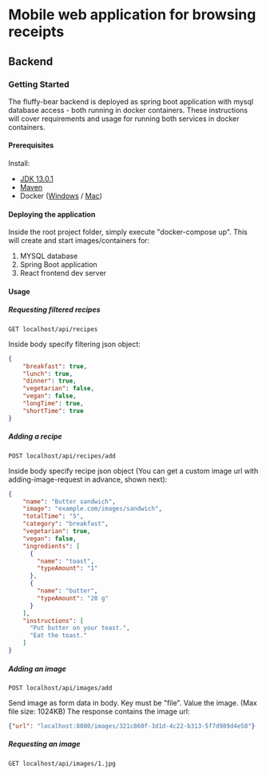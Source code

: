 # Mobile web application for browsing receipts
## Backend
### Getting Started
The fluffy-bear backend is deployed as spring boot application with mysql database access - both running in docker containers. These instructions will cover requirements and usage for running both services in docker containers.

#### Prerequisites
Install:

* [JDK 13.0.1](https://www.oracle.com/technetwork/java/javase/downloads/jdk13-downloads-5672538.html)
* [Maven](https://maven.apache.org/download.cgi)
* Docker ([Windows](https://download.docker.com/win/stable/Docker%20for%20Windows%20Installer.exe) / [Mac](https://download.docker.com/mac/stable/Docker.dmg))

#### Deploying the application
Inside the root project folder, simply execute "docker-compose up".
This will create and start images/containers for:
1. MYSQL database
2. Spring Boot application
3. React frontend dev server

#### Usage
##### Requesting filtered recipes
`GET localhost/api/recipes`

Inside body specify filtering json object:
```json
{
    "breakfast": true,
    "lunch": true,
    "dinner": true,
    "vegetarian": false,
    "vegan": false,
    "longTime": true,
    "shortTime": true
}
```

##### Adding a recipe
`POST localhost/api/recipes/add`

Inside body specify recipe json object (You can get a custom image url with adding-image-request in advance, shown next):
```json
{
    "name": "Butter sandwich",
    "image": "example.com/images/sandwich",
    "totalTime": "5",
    "category": "breakfast",
    "vegetarian": true,
    "vegan": false,
    "ingredients": [
      {
        "name": "toast",
        "typeAmount": "1"
      },
      {
        "name": "butter",
        "typeAmount": "20 g"
      }
    ],
    "instructions": [
      "Put butter on your toast.",
      "Eat the toast."
    ]
}
```

##### Adding an image
`POST localhost/api/images/add`

Send image as form data in body.
Key must be "file". Value the image. (Max file size: 1024KB)
The response contains the image url:
```json
{"url": "localhost:8080/images/321c860f-3d1d-4c22-b313-5f7d989d4e58"}
```

##### Requesting an image
`GET localhost/api/images/1.jpg`
